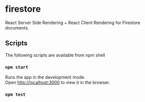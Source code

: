 # firestore
React Server Side Rendering + React Client Rendering for Firestore documents.

## Scripts
The following scripts are available from npm shell 
### `npm start`

Runs the app in the development mode.<br>
Open [http://localhost:3000](http://localhost:3000) to view it in the browser.

### `npm test`
